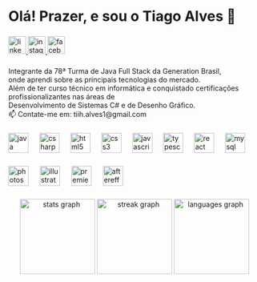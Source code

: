 <h1 align="left">Olá! Prazer, e sou o Tiago Alves 👋</h1>

###

<div align="left">
  <a href="www.linkedin.com/in/tiago-salves" target="_blank">
    <img src="https://img.shields.io/static/v1?message=LinkedIn&logo=linkedin&label=&color=0077B5&logoColor=white&labelColor=&style=for-the-badge" height="35" alt="linkedin logo"  />
  </a>
  <a href="https://www.instagram.com/alves.tiih/" target="_blank">
    <img src="https://img.shields.io/static/v1?message=Instagram&logo=instagram&label=&color=E4405F&logoColor=white&labelColor=&style=for-the-badge" height="35" alt="instagram logo"  />
  </a>
  <a href="https://www.facebook.com/profile.php?id=100033838786322&locale=pt_BR" target="_blank">
    <img src="https://img.shields.io/static/v1?message=Facebook&logo=facebook&label=&color=1877F2&logoColor=white&labelColor=&style=for-the-badge" height="35" alt="facebook logo"  />
  </a>
</div>

###

<p align="left">Integrante da 78ª Turma de Java Full Stack da Generation Brasil,<br>onde aprendi sobre as principais tecnologias do mercado.<br>Além de ter curso técnico em informática e conquistado certificações profissionalizantes nas áreas de<br>Desenvolvimento de Sistemas C# e de Desenho Gráfico. <br>📫 Contate-me em: tiih.alves1@gmail.com</p>

###

<div align="left">
  <img src="https://cdn.jsdelivr.net/gh/devicons/devicon/icons/java/java-original.svg" height="40" alt="java logo"  />
  <img width="14" />
  <img src="https://cdn.jsdelivr.net/gh/devicons/devicon/icons/csharp/csharp-original.svg" height="40" alt="csharp logo"  />
  <img width="14" />
  <img src="https://cdn.jsdelivr.net/gh/devicons/devicon/icons/html5/html5-original.svg" height="40" alt="html5 logo"  />
  <img width="14" />
  <img src="https://cdn.jsdelivr.net/gh/devicons/devicon/icons/css3/css3-original.svg" height="40" alt="css3 logo"  />
  <img width="14" />
  <img src="https://cdn.jsdelivr.net/gh/devicons/devicon/icons/javascript/javascript-original.svg" height="40" alt="javascript logo"  />
  <img width="14" />
  <img src="https://cdn.jsdelivr.net/gh/devicons/devicon/icons/typescript/typescript-original.svg" height="40" alt="typescript logo"  />
  <img width="14" />
  <img src="https://cdn.jsdelivr.net/gh/devicons/devicon/icons/react/react-original.svg" height="40" alt="react logo"  />
  <img width="14" />
  <img src="https://cdn.jsdelivr.net/gh/devicons/devicon/icons/mysql/mysql-original.svg" height="40" alt="mysql logo"  />
</div>

###

<div align="left">
  <img src="https://cdn.jsdelivr.net/gh/devicons/devicon/icons/photoshop/photoshop-plain.svg" height="40" alt="photoshop logo"  />
  <img width="15" />
  <img src="https://cdn.jsdelivr.net/gh/devicons/devicon/icons/illustrator/illustrator-line.svg" height="40" alt="illustrator logo"  />
  <img width="15" />
  <img src="https://cdn.jsdelivr.net/gh/devicons/devicon/icons/premierepro/premierepro-original.svg" height="40" alt="premierepro logo"  />
  <img width="15" />
  <img src="https://cdn.jsdelivr.net/gh/devicons/devicon/icons/aftereffects/aftereffects-original.svg" height="40" alt="aftereffects logo"  />
</div>

###

<div align="center">
  <img src="https://github-readme-stats.vercel.app/api?username=TiihAlves&hide_title=false&hide_rank=false&show_icons=true&include_all_commits=true&count_private=true&disable_animations=false&theme=gotham&locale=en&hide_border=true" height="150" alt="stats graph"  />
  <img src="https://streak-stats.demolab.com?user=TiihAlves&locale=en&mode=weekly&theme=gotham&hide_border=true&border_radius=20&date_format=j%20M%5B%20Y%5D" height="150" alt="streak graph"  />
  <img src="https://github-readme-stats.vercel.app/api/top-langs?username=TiihAlves&locale=en&hide_title=false&layout=compact&card_width=320&langs_count=5&theme=gotham&hide_border=true" height="150" alt="languages graph"  />
</div>

###
